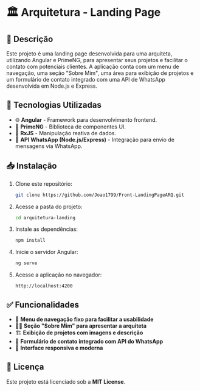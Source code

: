 # 🏛️ Arquitetura - Landing Page

## 📌 Descrição

Este projeto é uma landing page desenvolvida para uma arquiteta, utilizando Angular e PrimeNG, para apresentar seus projetos e facilitar o contato com potenciais clientes. A aplicação conta com um menu de navegação, uma seção "Sobre Mim", uma área para exibição de projetos e um formulário de contato integrado com uma API de WhatsApp desenvolvida em Node.js e Express.

## 🚀 Tecnologias Utilizadas

- 🌐 **Angular** - Framework para desenvolvimento frontend.
- 🎨 **PrimeNG** - Biblioteca de componentes UI.
- 🔄 **RxJS** - Manipulação reativa de dados.
- 💬 **API WhatsApp (Node.js/Express)** - Integração para envio de mensagens via WhatsApp.

## 📥 Instalação

1. Clone este repositório:
   ```bash
   git clone https://github.com/Joao1799/Front-LandingPageARQ.git
   ```

2. Acesse a pasta do projeto:
   ```bash
   cd arquitetura-landing
   ```

3. Instale as dependências:
   ```bash
   npm install
   ```

4. Inicie o servidor Angular:
   ```bash
   ng serve
   ```

5. Acesse a aplicação no navegador:
   ```
   http://localhost:4200
   ```
   
## ✅ Funcionalidades

- 📌 **Menu de navegação fixo para facilitar a usabilidade**
- 👩‍🎨 **Seção "Sobre Mim" para apresentar a arquiteta**
- 🏗 **Exibição de projetos com imagens e descrição**
- 📩 **Formulário de contato integrado com API do WhatsApp**
- 🎨 **Interface responsiva e moderna**

## 📜 Licença

Este projeto está licenciado sob a **MIT License**.

